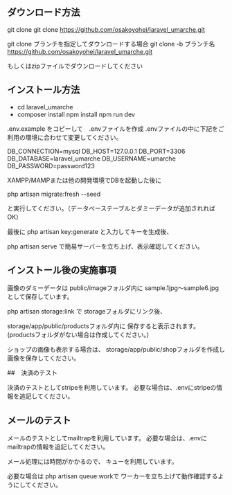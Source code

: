 ## ダウンロード方法

git clone
git clone https://github.com/osakoyohei/laravel_umarche.git

git clone ブランチを指定してダウンロードする場合
git clone -b ブランチ名 https://github.com/osakoyohei/laravel_umarche.git

もしくはzipファイルでダウンロードしてください

## インストール方法

- cd laravel_umarche
- composer install
npm install
npm run dev

.env.example をコピーして　.envファイルを作成
.envファイルの中に下記をご利用の環境に合わせて変更してください。

DB_CONNECTION=mysql
DB_HOST=127.0.0.1
DB_PORT=3306
DB_DATABASE=laravel_umarche
DB_USERNAME=umarche
DB_PASSWORD=password123

XAMPP/MAMPまたは他の開発環境でDBを起動した後に

php artisan migrate:fresh --seed

と実行してください。（データベーステーブルとダミーデータが追加されればOK）

最後に
php artisan key:generate
と入力してキーを生成後、

php artisan serve
で簡易サーバーを立ち上げ、表示確認してください。


## インストール後の実施事項

画像のダミーデータは
public/imageフォルダ内に
sample.1jpg〜sample6.jpg として保存しています。

php artisan storage:link で
storageフォルダにリンク後、

storage/app/public/productsフォルダ内に
保存すると表示されます。
(productsフォルダがない場合は作成してください。)

ショップの画像も表示する場合は、
storage/app/public/shopフォルダを作成し
画像を保存してください。

##　決済のテスト

決済のテストとしてstripeを利用しています。
必要な場合は、.envにstripeの情報を追記してください。

## メールのテスト

メールのテストとしてmailtrapを利用しています。
必要な場合は、.envにmailtrapの情報を追記してください。

メール処理には時間がかかるので、
キューを利用しています。

必要な場合は php artisan queue:workで
ワーカーを立ち上げて動作確認するようにしてください。
